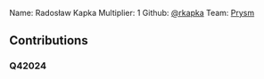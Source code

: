 Name: Radosław Kapka
Multiplier: 1
Github: [@rkapka](https://github.com/rkapka)
Team: [Prysm](https://github.com/Prysmaticlabs/Prysm/pulls?q=author%3Arkapka)

## Contributions
### Q42024
